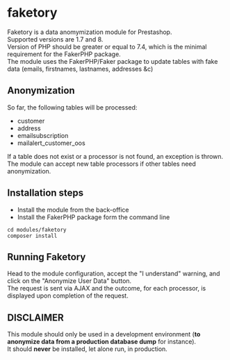 # faketory

Faketory is a data anomymization module for Prestashop.  
Supported versions are 1.7 and 8.  
Version of PHP should be greater or equal to 7.4, which is the minimal requirement for the FakerPHP package.  
The module uses the FakerPHP/Faker package to update tables with fake data (emails, firstnames, lastnames, addresses &c)

## Anonymization

So far, the following tables will be processed:
- customer
- address
- emailsubscription
- mailalert_customer_oos

If a table does not exist or a processor is not found, an exception is thrown.   
The module can accept new table processors if other tables need anonymization.   

## Installation steps

- Install the module from the back-office
- Install the FakerPHP package form the command line
```
cd modules/faketory
composer install
```

## Running Faketory

Head to the module configuration, accept the "I understand" warning, and click on the "Anonymize User Data" button.   
The request is sent via AJAX and the outcome, for each processor, is displayed upon completion of the request.

## DISCLAIMER

This module should only be used in a development environment (**to anonymize data from a production database dump** for instance).  
It should **never** be installed, let alone run, in production.
